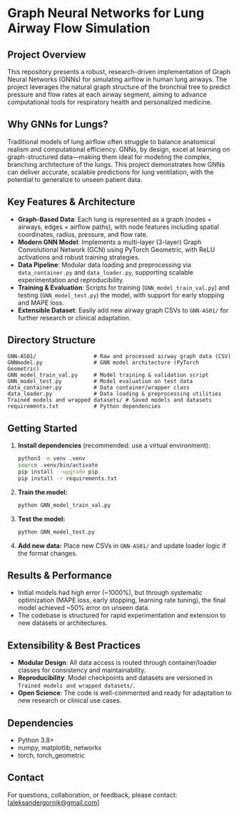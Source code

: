 
# Graph Neural Networks for Lung Airway Flow Simulation

## Project Overview
This repository presents a robust, research-driven implementation of Graph Neural Networks (GNNs) for simulating airflow in human lung airways. The project leverages the natural graph structure of the bronchial tree to predict pressure and flow rates at each airway segment, aiming to advance computational tools for respiratory health and personalized medicine.

## Why GNNs for Lungs?
Traditional models of lung airflow often struggle to balance anatomical realism and computational efficiency. GNNs, by design, excel at learning on graph-structured data—making them ideal for modeling the complex, branching architecture of the lungs. This project demonstrates how GNNs can deliver accurate, scalable predictions for lung ventilation, with the potential to generalize to unseen patient data.

## Key Features & Architecture
- **Graph-Based Data**: Each lung is represented as a graph (nodes = airways, edges = airflow paths), with node features including spatial coordinates, radius, pressure, and flow rate.
- **Modern GNN Model**: Implements a multi-layer (3-layer) Graph Convolutional Network (GCN) using PyTorch Geometric, with ReLU activations and robust training strategies.
- **Data Pipeline**: Modular data loading and preprocessing via `data_container.py` and `data_loader.py`, supporting scalable experimentation and reproducibility.
- **Training & Evaluation**: Scripts for training (`GNN_model_train_val.py`) and testing (`GNN_model_test.py`) the model, with support for early stopping and MAPE loss.
- **Extensible Dataset**: Easily add new airway graph CSVs to `GNN-AS01/` for further research or clinical adaptation.

## Directory Structure
```
GNN-AS01/                  # Raw and processed airway graph data (CSV)
GNNmodel.py                # GNN model architecture (PyTorch Geometric)
GNN_model_train_val.py     # Model training & validation script
GNN_model_test.py          # Model evaluation on test data
data_container.py          # Data container/wrapper class
data_loader.py             # Data loading & preprocessing utilities
Trained models and wrapped datasets/ # Saved models and datasets
requirements.txt           # Python dependencies
```

## Getting Started
1. **Install dependencies** (recommended: use a virtual environment):
	```sh
	python3 -m venv .venv
	source .venv/bin/activate
	pip install --upgrade pip
	pip install -r requirements.txt
	```
2. **Train the model:**
	```sh
	python GNN_model_train_val.py
	```
3. **Test the model:**
	```sh
	python GNN_model_test.py
	```
4. **Add new data:**
	Place new CSVs in `GNN-AS01/` and update loader logic if the format changes.

## Results & Performance
- Initial models had high error (~1000%), but through systematic optimization (MAPE loss, early stopping, learning rate tuning), the final model achieved ~50% error on unseen data.
- The codebase is structured for rapid experimentation and extension to new datasets or architectures.

## Extensibility & Best Practices
- **Modular Design**: All data access is routed through container/loader classes for consistency and maintainability.
- **Reproducibility**: Model checkpoints and datasets are versioned in `Trained models and wrapped datasets/`.
- **Open Science**: The code is well-commented and ready for adaptation to new research or clinical use cases.

## Dependencies
- Python 3.8+
- numpy, matplotlib, networkx
- torch, torch_geometric

## Contact
For questions, collaboration, or feedback, please contact: [aleksandergornik@gmail.com]
